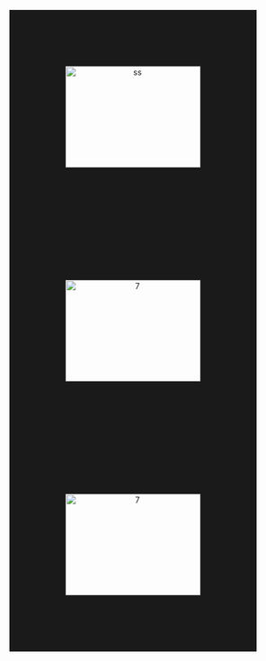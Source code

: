 <p align="center">
  <a href="http://www.youtube.com/watch?feature=player_embedded&v=PcHabw9Fs_E
  " target="_blank"><img src="http://img.youtube.com/vi/PcHabw9Fs_E/0.jpg" 
  alt="ss" width="240" height="180" border="100" /></a>
  <a href="http://www.youtube.com/watch?feature=player_embedded&v=D1zZJb5PhDc
  " target="_blank"><img src="http://img.youtube.com/vi/D1zZJb5PhDc/0.jpg" 
  alt="7" width="240" height="180" border="100" /></a>
  <a href="http://www.youtube.com/watch?feature=player_embedded&v=Bs_Tm1iGV-4
  " target="_blank"><img src="http://img.youtube.com/vi/Bs_Tm1iGV-4/0.jpg" 
  alt="7" width="240" height="180" border="100" /></a>
</p>
